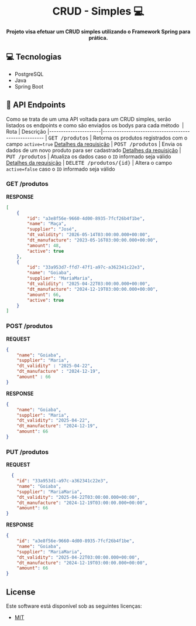 <h1 align="center" style="font-weight: bold;">CRUD - Simples 💻</h1>

<p align="center">
    <b>Projeto visa efetuar um CRUD simples utilizando o Framework Spring para prática.</b>
</p>

<h2 id="technologies">💻 Tecnologias</h2>

- PostgreSQL 
- Java
- Spring Boot


<h2 id="routes">📍 API Endpoints</h2>

Como se trata de um uma API voltada para um CRUD simples, serão listados os endpoints e como são enviados os bodys para cada método
​
| Rota              | Descrição
|----------------------|-----------------------------------------------------
| <kbd>GET /produtos</kbd>     | Retorna os produtos registrados com o campo <code>active=true</code> [Detalhes da requisição](#get-auth-detail)
| <kbd>POST /produtos</kbd>     | Envia os dados de um novo produto para ser cadastrado [Detalhes da requisição](#post-auth-detail)
| <kbd>PUT /produtos</kbd>     | Atualiza os dados caso o <code>ID</code> informado seja válido [Detalhes da requisição](#put-auth-detail)
| <kbd>DELETE /produtos/{id}</kbd>    | Altera o campo <code>active=false</code> caso o <code>ID</code> informado seja válido



<h3 id="get-auth-detail">GET /produtos</h3>

**RESPONSE**
```json
[
    {
        "id": "a3e8f56e-9660-4d00-8935-7fcf26b4f1be",
        "name": "Maça",
        "supplier": "José",
        "dt_validity": "2026-05-14T03:00:00.000+00:00",
        "dt_manufacture": "2023-05-16T03:00:00.000+00:00",
        "amount": 48,
        "active": true
    },
    {
        "id": "33a953d7-ffd7-47f1-a97c-a362341c22e3",
        "name": "Goiaba",
        "supplier": "MariaMaria",
        "dt_validity": "2025-04-22T03:00:00.000+00:00",
        "dt_manufacture": "2024-12-19T03:00:00.000+00:00",
        "amount": 66,
        "active": true
    }
]
```

<h3 id="post-auth-detail">POST /produtos</h3>

**REQUEST**
```json
{
    "name": "Goiaba",
    "supplier": "Maria",
    "dt_validity" : "2025-04-22",
    "dt_manufacture" : "2024-12-19",
    "amount" : 66
}
```

**RESPONSE**
```json
{
    "name": "Goiaba",
    "supplier": "Maria",
    "dt_validity": "2025-04-22",
    "dt_manufacture": "2024-12-19",
    "amount": 66
}
```

<h3 id="put-auth-detail">PUT /produtos</h3>

**REQUEST**
```json
  {
    "id": "33a953d1-a97c-a362341c22e3",
    "name": "Goiaba",
    "supplier": "MariaMaria",
    "dt_validity": "2025-04-22T03:00:00.000+00:00",
    "dt_manufacture": "2024-12-19T03:00:00.000+00:00",
    "amount": 66
}
```

**RESPONSE**
```json
{
    "id": "a3e8f56e-9660-4d00-8935-7fcf26b4f1be",
    "name": "Goiaba",
    "supplier": "MariaMaria",
    "dt_validity": "2025-04-22T03:00:00.000+00:00",
    "dt_manufacture": "2024-12-19T03:00:00.000+00:00",
    "amount": 66
}
```

## License

Este software está disponível sob as seguintes licenças:

- [MIT](https://rem.mit-license.org)
